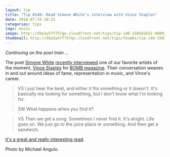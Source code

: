 ```yaml
---
layout: tip
title: "Tip #140: Read Simone White's interview with Vince Staples"
date: 2016-07-19 10:15
categories: tips
tags: music
image: http://d5e3yh7f757go.cloudfront.net/tips/tip-140-150582632-06092016-vince-staples-bomb-1.jpg
thumbnail: http://d5e3yh7f757go.cloudfront.net/tips/thumbs/tip-140-150582632-06092016-vince-staples-bomb-1.jpg
---
```

_Continuing on the poet train ..._

The poet [Simone White](http://www.poetryfoundation.org/poems-and-poets/poets/detail/simone-white) [recently interviewed](http://bombmagazine.org/article/552369/vince-staples) one of our favorite artists of the moment, [Vince Staples](https://twitter.com/vincestaples?ref_src=twsrc%5Egoogle%7Ctwcamp%5Eserp%7Ctwgr%5Eauthor) for [BOMB magazine](http://bombmagazine.org/article/552369/vince-staples). Their conversation weaves in and out around ideas of fame, representation in music, and Vince's career. 

> VS I just hear the beat, and either it fits something or it doesn't. It's basically me looking for something, but I don't know what I'm looking for.

> SW What happens when you find it?

> VS Then we get a song. Sometimes I never find it. It's alright. Life goes on. We just go to the juice place or something. And then get a sandwich.

[It's a great and really interesting read](http://bombmagazine.org/article/552369/vince-staples). 

Photo by Michael Angulo.